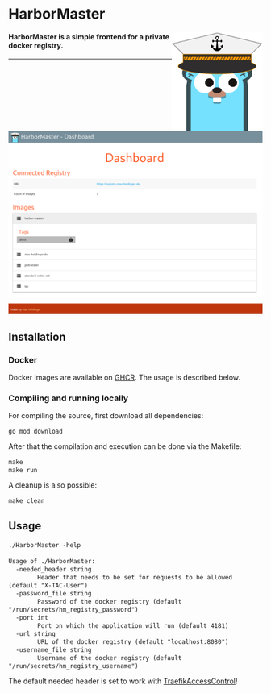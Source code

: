 # HarborMaster

<img align="right" width="180px" src="logo.png">

#### HarborMaster is a simple frontend for a private docker registry.

---

![](screenshots/dashboard.png)

## Installation

### Docker

Docker images are available on [GHCR](https://github.com/users/mheidinger/packages/container/package/harbor-master).
The usage is described below.

### Compiling and running locally

For compiling the source, first download all dependencies:
```
go mod download
```

After that the compilation and execution can be done via the Makefile:
```
make
make run
```

A cleanup is also possible:
```
make clean
```

## Usage

```
./HarborMaster -help

Usage of ./HarborMaster:
  -needed_header string
        Header that needs to be set for requests to be allowed (default "X-TAC-User")
  -password_file string
        Password of the docker registry (default "/run/secrets/hm_registry_password")
  -port int
        Port on which the application will run (default 4181)
  -url string
        URL of the docker registry (default "localhost:8080")
  -username_file string
        Username of the docker registry (default "/run/secrets/hm_registry_username")
```

The default needed header is set to work with [TraefikAccessControl](https://github.com/mheidinger/TraefikAccessControl)!
